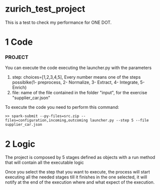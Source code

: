 # zurich_test_project
This is a test to check my performance for ONE DOT.



1 Code
===============



<h3> PROJECT </h3>

<p>You can execute the code executing the launcher.py with the parameters</p>

1. step: choices=[1,2,3,4,5], Every number means one of the steps possiblke(1- preprocess, 2- Normalize, 3- Extract, 4- Integrate, 5- Enrich)
2. file: name of the file contained in the folder "input", for the exercise "supplier_car.json"


To execute the code you need to perform this command:

```>> spark-submit --py-files=src.zip --files=configuration,incoming,outcoming launcher.py --step 5 --file supplier_car.json```


2 Logic
===============

The project is composed by 5 stages defined as objects with a run method that will contain all the executable logic

Once you select the step that you want to execute, the process will start executing all the needed stages till it 
finishes in the one selected, it will notify at the end of the execution where and what expect of the execution.

